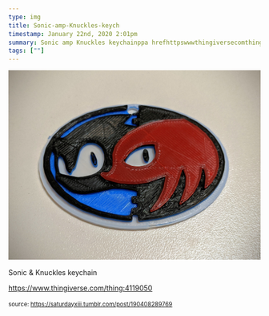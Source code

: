```yaml
---
type: img
title: Sonic-amp-Knuckles-keych
timestamp: January 22nd, 2020 2:01pm
summary: Sonic amp Knuckles keychainppa hrefhttpswwwthingiversecomthing4119050 targetblankhttpswwwthingiversecomthing4119050ab
tags: [""]
---
```

<img src="../media/190408289769.jpg"/>
                                                                                          
Sonic &amp; Knuckles keychain

<a href="https://www.thingiverse.com/thing:4119050" target="_blank">https://www.thingiverse.com/thing:4119050</a><br/>
 
                                    
                
                
                
                
                                
<small>source: https://saturdayxiii.tumblr.com/post/190408289769</small>